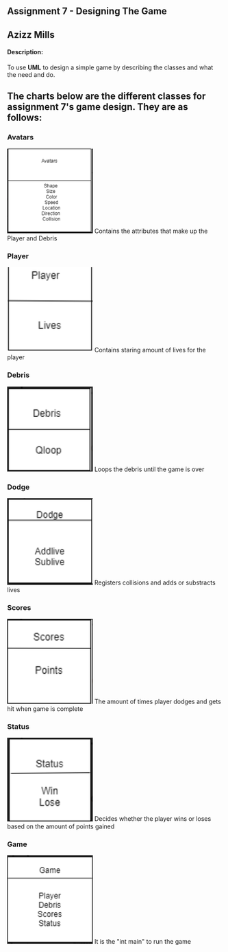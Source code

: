 ## Assignment 7 - Designing The Game

## Azizz Mills

#### Description:

To use **UML** to design a simple game by describing the classes and what the need and do.

## The charts below are the different classes for assignment 7's game design. They are as follows:

### Avatars
<img src= "Avatars.PNG" width="200">
Contains the attributes that make up the Player and Debris

### Player 
<img src= "Player.PNG" width="200">
Contains staring amount of lives for the player

### Debris 
<img src= "Debris.PNG" width="200">
Loops the debris until the game is over

### Dodge 
<img src= "Dodge.PNG" width="200">
Registers collisions and adds or substracts lives

### Scores 
<img src= "Scores.PNG" width="200">
The amount of times player dodges and gets hit when game is complete

### Status 
<img src= "Status.PNG" width="200">
Decides whether the player wins or loses based on the amount of points gained

### Game
<img src= "Game.PNG" width="200">
It is the "int main" to run the game
